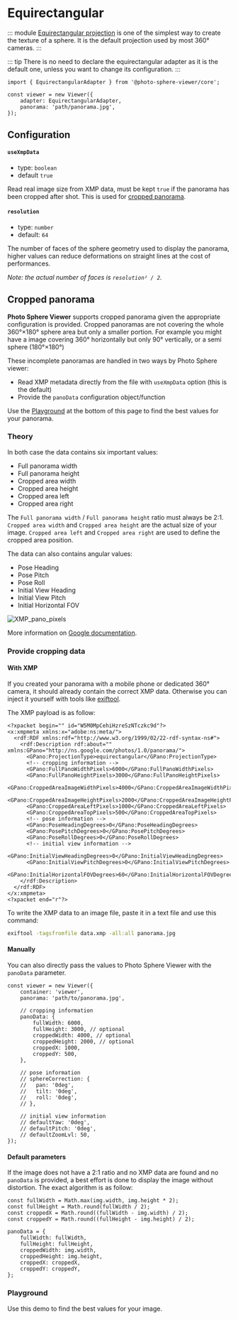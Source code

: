 # Equirectangular

::: module
[Equirectangular projection](https://en.wikipedia.org/wiki/Equirectangular_projection) is one of the simplest way to create the texture of a sphere. It is the default projection used by most 360° cameras.
:::

::: tip
There is no need to declare the equirectangular adapter as it is the default one, unless you want to change its configuration.
:::

```js:line-numbers
import { EquirectangularAdapter } from '@photo-sphere-viewer/core';

const viewer = new Viewer({
    adapter: EquirectangularAdapter,
    panorama: 'path/panorama.jpg',
});
```

## Configuration

#### `useXmpData`

-   type: `boolean`
-   default `true`

Read real image size from XMP data, must be kept `true` if the panorama has been cropped after shot. This is used for [cropped panorama](#cropped-panorama).

#### `resolution`

-   type: `number`
-   default: `64`

The number of faces of the sphere geometry used to display the panorama, higher values can reduce deformations on straight lines at the cost of performances.

_Note: the actual number of faces is `resolution² / 2`._

## Cropped panorama

**Photo Sphere Viewer** supports cropped panorama given the appropriate configuration is provided. Cropped panoramas are not covering the whole 360°×180° sphere area but only a smaller portion. For example you might have a image covering 360° horizontally but only 90° vertically, or a semi sphere (180°×180°)

These incomplete panoramas are handled in two ways by Photo Sphere viewer:

-   Read XMP metadata directly from the file with `useXmpData` option (this is the default)
-   Provide the `panoData` configuration object/function

Use the [Playground](#playground) at the bottom of this page to find the best values for your panorama.

### Theory

In both case the data contains six important values:

-   Full panorama width
-   Full panorama height
-   Cropped area width
-   Cropped area height
-   Cropped area left
-   Cropped area right

The `Full panorama width` / `Full panorama height` ratio must always be 2:1. `Cropped area width` and `Cropped area height` are the actual size of your image. `Cropped area left` and `Cropped area right` are used to define the cropped area position.

The data can also contains angular values:

-   Pose Heading
-   Pose Pitch
-   Pose Roll
-   Initial View Heading
-   Initial View Pitch
-   Initial Horizontal FOV

![XMP_pano_pixels](/images/XMP_pano_pixels.png)

More information on [Google documentation](https://developers.google.com/streetview/spherical-metadata).

### Provide cropping data

#### With XMP

If you created your panorama with a mobile phone or dedicated 360° camera, it should already contain the correct XMP data. Otherwise you can inject it yourself with tools like [exiftool](https://sno.phy.queensu.ca/~phil/exiftool/).

The XMP payload is as follow:

```xml:line-numbers
<?xpacket begin="﻿" id="W5M0MpCehiHzreSzNTczkc9d"?>
<x:xmpmeta xmlns:x="adobe:ns:meta/">
  <rdf:RDF xmlns:rdf="http://www.w3.org/1999/02/22-rdf-syntax-ns#">
    <rdf:Description rdf:about="" xmlns:GPano="http://ns.google.com/photos/1.0/panorama/">
      <GPano:ProjectionType>equirectangular</GPano:ProjectionType>
      <!-- cropping information -->
      <GPano:FullPanoWidthPixels>6000</GPano:FullPanoWidthPixels>
      <GPano:FullPanoHeightPixels>3000</GPano:FullPanoHeightPixels>
      <GPano:CroppedAreaImageWidthPixels>4000</GPano:CroppedAreaImageWidthPixels>
      <GPano:CroppedAreaImageHeightPixels>2000</GPano:CroppedAreaImageHeightPixels>
      <GPano:CroppedAreaLeftPixels>1000</GPano:CroppedAreaLeftPixels>
      <GPano:CroppedAreaTopPixels>500</GPano:CroppedAreaTopPixels>
      <!-- pose information -->
      <GPano:PoseHeadingDegrees>0</GPano:PoseHeadingDegrees>
      <GPano:PosePitchDegrees>0</GPano:PosePitchDegrees>
      <GPano:PoseRollDegrees>0</GPano:PoseRollDegrees>
      <!-- initial view information -->
      <GPano:InitialViewHeadingDegrees>0</GPano:InitialViewHeadingDegrees>
      <GPano:InitialViewPitchDegrees>0</GPano:InitialViewPitchDegrees>
      <GPano:InitialHorizontalFOVDegrees>60</GPano:InitialHorizontalFOVDegrees>
    </rdf:Description>
  </rdf:RDF>
</x:xmpmeta>
<?xpacket end="r"?>
```

To write the XMP data to an image file, paste it in a text file and use this command:

```bash
exiftool -tagsfromfile data.xmp -all:all panorama.jpg
```

#### Manually

You can also directly pass the values to Photo Sphere Viewer with the `panoData` parameter.

```js:line-numbers
const viewer = new Viewer({
    container: 'viewer',
    panorama: 'path/to/panorama.jpg',

    // cropping information
    panoData: {
        fullWidth: 6000,
        fullHeight: 3000, // optional
        croppedWidth: 4000, // optional
        croppedHeight: 2000, // optional
        croppedX: 1000,
        croppedY: 500,
    },

    // pose information
    // sphereCorrection: {
    //   pan: '0deg',
    //   tilt: '0deg',
    //   roll: '0deg',
    // },

    // initial view information
    // defaultYaw: '0deg',
    // defaultPitch: '0deg',
    // defaultZoomLvl: 50,
});
```

#### Default parameters

If the image does not have a 2:1 ratio and no XMP data are found and no `panoData` is provided, a best effort is done to display the image without distortion. The exact algorithm is as follow:

```js:line-numbers
const fullWidth = Math.max(img.width, img.height * 2);
const fullHeight = Math.round(fullWidth / 2);
const croppedX = Math.round((fullWidth - img.width) / 2);
const croppedY = Math.round((fullHeight - img.height) / 2);

panoData = {
    fullWidth: fullWidth,
    fullHeight: fullHeight,
    croppedWidth: img.width,
    croppedHeight: img.height,
    croppedX: croppedX,
    croppedY: croppedY,
};
```

### Playground

Use this demo to find the best values for your image.

<script setup>
import CropPlayground from '@components/CropPlayground.vue';
</script>

<ClientOnly>
  <CropPlayground/>
</ClientOnly>
